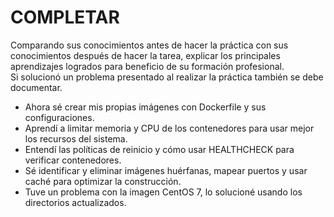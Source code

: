 # COMPLETAR  
Comparando sus conocimientos antes de hacer la práctica con sus conocimientos después de hacer la tarea, explicar los principales aprendizajes logrados para beneficio de su formación profesional.  
Si solucionó un problema presentado al realizar la práctica también se debe documentar.

- Ahora sé crear mis propias imágenes con Dockerfile y sus configuraciones.
- Aprendí a limitar memoria y CPU de los contenedores para usar mejor los recursos del sistema.
- Entendí las políticas de reinicio y cómo usar HEALTHCHECK para verificar contenedores.
- Sé identificar y eliminar imágenes huérfanas, mapear puertos y usar caché para optimizar la construcción.
- Tuve un problema con la imagen CentOS 7, lo solucioné usando los directorios actualizados.
